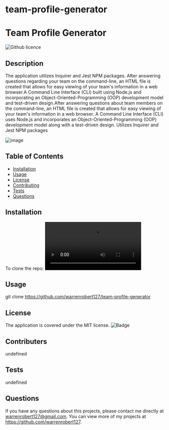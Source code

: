 # team-profile-generator
# Team Profile Generator
  ![Github licence](https://img.shields.io/badge/license-MIT-blue.svg)
  ## Description 
   The application utilizes Inquirer and Jest NPM packages. After answering questions regarding your team on the command-line, an HTML file is created that allows for easy viewing of your team's information in a web browser.A Command Line Interface (CLI) built using Node.js and incorporating an Object-Oriented-Programming (OOP) development model and test-driven design.After answering questions about team members on the command-line, an HTML file is created that allows for easy viewing of your team's information in a web browser. A Command Line Interface (CLI) uses Node.js and incorporates an Object-Oriented-Programming (OOP) development model along with a test-driven design. Utilizes Inquirer and Jest NPM packages

   ![image](https://user-images.githubusercontent.com/20363030/155080018-861d247f-acd8-4319-a200-efc31a1403d3.png)
  ## Table of Contents
  * [Installation](#installation)
  * [Usage](#usage)
  * [License](#license)
  * [Contributing](#contributing)
  * [Tests](#tests)
  * [Questions](#questions)

  ## Installation 
  To clone the repo:
  ![video](https://user-images.githubusercontent.com/20363030/155085200-b0016812-e497-4e32-8a7a-cedcb29e8735.mp4)
  ## Usage 
  git clone https://github.com/warrenrobert127/team-profile-generator
  ## License
  The application is covered under the MIT license.
  ![Badge](https://img.shields.io/badge/License-MIT-blue.svg)
  ## Contributers
  undefined
  ## Tests
  undefined
  ## Questions
  If you have any questions about this projects, please contact me directly at warrenrobert127@gmail.com. You can view more of my projects at https://github.com/warrenrobert127.